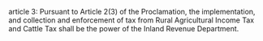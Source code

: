 article 3: 
Pursuant to Article 2(3) of the Proclamation, the implementation, and collection and enforcement of tax from Rural Agricultural Income Tax and Cattle Tax shall be the power of the Inland Revenue Department. 
<ul>
</ul>